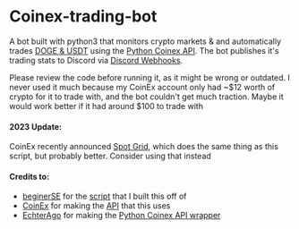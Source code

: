# Coinex-trading-bot
A bot built with python3 that monitors crypto markets & and automatically trades [DOGE & USDT](https://www.coinex.com/exchange/DOGE-USDT) using the [Python Coinex API](https://pypi.org/project/coinex.py/). The bot publishes it's trading stats to Discord via [Discord Webhooks](https://pypi.org/project/discord-webhook/). 

Please review the code before running it, as it might be wrong or outdated. I never used it much because my CoinEx account only had ~$12 worth of crypto for it to trade with, and the bot couldn't get much traction. Maybe it would work better if it had around $100 to trade with

#### 2023 Update:
CoinEx recently announced [Spot Grid](https://announcement.coinex.com/hc/en-us/articles/13939012802708), which does the same thing as this script, but probably better. Consider using that instead

#### Credits to:
- [beginerSE](https://github.com/beginerSE/) for the [script](https://github.com/beginerSE/TradeBot-for-Coinex) that I built this off of
- [CoinEx](https://github.com/coinexcom/) for making the [API](https://github.com/coinexcom/coinex_exchange_api) that this uses
- [EchterAgo](https://github.com/EchterAgo/) for making the [Python Coinex API wrapper](https://github.com/EchterAgo/coinex)
